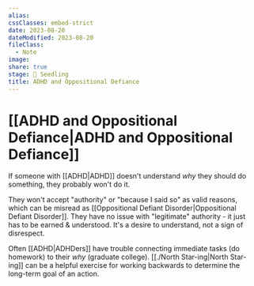 ```yaml
---
alias: 
cssClasses: embed-strict
date: 2023-08-20
dateModified: 2023-08-20
fileClass:
  - Note
image: 
share: true
stage: 🌱 Seedling
title: ADHD and Oppositional Defiance
---
```


# [[ADHD and Oppositional Defiance|ADHD and Oppositional Defiance]]

If someone with [[ADHD|ADHD]] doesn't understand _why_ they should do something, they probably won't do it.

They won't accept "authority" or "because I said so" as valid reasons, which can be misread as [[Oppositional Defiant Disorder|Oppositional Defiant Disorder]]. They have no issue with "legitimate" authority - it just has to be earned & understood. 
It's a desire to understand, not a sign of disrespect.

Often [[ADHD|ADHDers]] have trouble connecting immediate tasks (do homework) to their _why_ (graduate college). 
[[./North Star-ing|North Star-ing]] can be a helpful exercise for working backwards to determine the long-term goal of an action.
